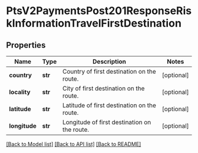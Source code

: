 # PtsV2PaymentsPost201ResponseRiskInformationTravelFirstDestination

## Properties
Name | Type | Description | Notes
------------ | ------------- | ------------- | -------------
**country** | **str** | Country of first destination on the route. | [optional] 
**locality** | **str** | City of first destination on the route. | [optional] 
**latitude** | **str** | Latitude of first destination on the route. | [optional] 
**longitude** | **str** | Longitude of first destination on the route. | [optional] 

[[Back to Model list]](../README.md#documentation-for-models) [[Back to API list]](../README.md#documentation-for-api-endpoints) [[Back to README]](../README.md)


